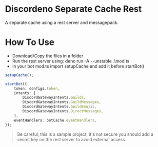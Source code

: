 # Discordeno Separate Cache Rest
A separate cache using a rest server and messagepack.

# How To Use
- Download/Copy the files in a folder
- Run the rest server using:  deno run -A --unstable .\mod.ts
- In your bot mod.ts import setupCache and add it before startBot()
```ts
setupCache();

startBot({
    token: configs.token,
    intents: [
        DiscordGatewayIntents.Guilds,
        DiscordGatewayIntents.GuildMessages,
        DiscordGatewayIntents.GuildEmojis,
        DiscordGatewayIntents.DirectMessages,
    ],
    eventHandlers: botCache.eventHandlers,
});
```

> Be careful, this is a sample project, it's not secure you should add a secret key on the rest server to avoid external access.
